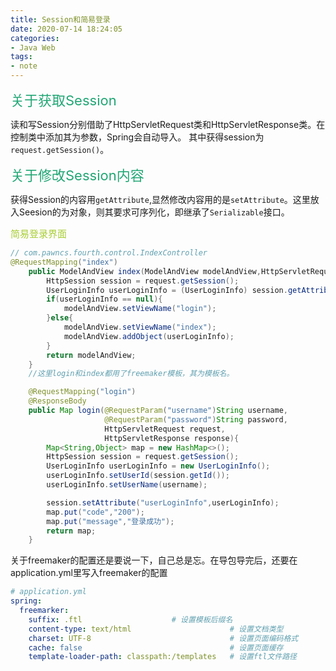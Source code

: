 ```yaml
---
title: Session和简易登录
date: 2020-07-14 18:24:05
categories:
- Java Web
tags: 
- note
---
```


<style>
.title1{
    font-size:36px;
    color:#e7767f;
    /* 桃红 */

}
.title2{
    font-size:29px;
    color:#176f58;
    /* 祖母绿 */
}
.title3{
    font-size:22px;
    color:#21a675;
    /* 石绿 */
}
.title4{
    font-size:15px;
    color:#a8cd34;
    /* 柳绿 */
}
</style>

<div class="title3">关于获取Session</div>

读和写Session分别借助了HttpServletRequest类和HttpServletResponse类。在控制类中添加其为参数，Spring会自动导入。
其中获得session为`request.getSession()`。

<div class="title3">关于修改Session内容</div>

获得Session的内容用`getAttribute`,显然修改内容用的是`setAttribute`。这里放入Seesion的为对象，则其要求可序列化，即继承了`Serializable`接口。

<div class="title4">简易登录界面</div>

~~~java
// com.pawncs.fourth.control.IndexController
@RequestMapping("index")
    public ModelAndView index(ModelAndView modelAndView,HttpServletRequest request){
        HttpSession session = request.getSession();
        UserLoginInfo userLoginInfo = (UserLoginInfo) session.getAttribute("userLoginInfo");
        if(userLoginInfo == null){
            modelAndView.setViewName("login");
        }else{
            modelAndView.setViewName("index");
            modelAndView.addObject(userLoginInfo);
        }
        return modelAndView;
    }
    //这里login和index都用了freemaker模板，其为模板名。

    @RequestMapping("login")
    @ResponseBody
    public Map login(@RequestParam("username")String username,
                     @RequestParam("password")String password,
                     HttpServletRequest request,
                     HttpServletResponse response){
        Map<String,Object> map = new HashMap<>();
        HttpSession session = request.getSession();
        UserLoginInfo userLoginInfo = new UserLoginInfo();
        userLoginInfo.setUserId(session.getId());
        userLoginInfo.setUserName(username);

        session.setAttribute("userLoginInfo",userLoginInfo);
        map.put("code","200");
        map.put("message","登录成功");
        return map;
    }
~~~

关于freemaker的配置还是要说一下，自己总是忘。在导包导完后，还要在application.yml里写入freemaker的配置
~~~yml
# application.yml
spring:
  freemarker:
    suffix: .ftl                    # 设置模板后缀名
    content-type: text/html                      # 设置文档类型
    charset: UTF-8                               # 设置页面编码格式
    cache: false                                 # 设置页面缓存
    template-loader-path: classpath:/templates   # 设置ftl文件路径
~~~